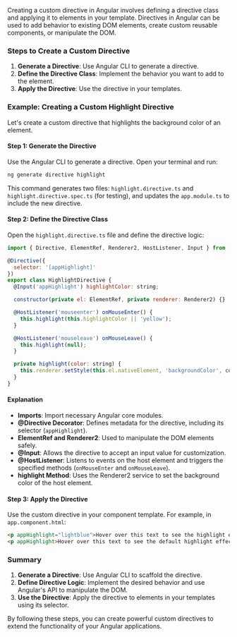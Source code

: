 Creating a custom directive in Angular involves defining a directive class and applying it to elements in your template. Directives in Angular can be used to add behavior to existing DOM elements, create custom reusable components, or manipulate the DOM.

### Steps to Create a Custom Directive

1. **Generate a Directive**: Use Angular CLI to generate a directive.
2. **Define the Directive Class**: Implement the behavior you want to add to the element.
3. **Apply the Directive**: Use the directive in your templates.

### Example: Creating a Custom Highlight Directive

Let's create a custom directive that highlights the background color of an element.

#### Step 1: Generate the Directive

Use the Angular CLI to generate a directive. Open your terminal and run:

```sh
ng generate directive highlight
```

This command generates two files: `highlight.directive.ts` and `highlight.directive.spec.ts` (for testing), and updates the `app.module.ts` to include the new directive.

#### Step 2: Define the Directive Class

Open the `highlight.directive.ts` file and define the directive logic:

```js
import { Directive, ElementRef, Renderer2, HostListener, Input } from '@angular/core';

@Directive({
  selector: '[appHighlight]'
})
export class HighlightDirective {
  @Input('appHighlight') highlightColor: string;

  constructor(private el: ElementRef, private renderer: Renderer2) {}

  @HostListener('mouseenter') onMouseEnter() {
    this.highlight(this.highlightColor || 'yellow');
  }

  @HostListener('mouseleave') onMouseLeave() {
    this.highlight(null);
  }

  private highlight(color: string) {
    this.renderer.setStyle(this.el.nativeElement, 'backgroundColor', color);
  }
}
```

#### Explanation

* **Imports**: Import necessary Angular core modules.
* **@Directive Decorator**: Defines metadata for the directive, including its selector (`appHighlight`).
* **ElementRef and Renderer2**: Used to manipulate the DOM elements safely.
* **@Input**: Allows the directive to accept an input value for customization.
* **@HostListener**: Listens to events on the host element and triggers the specified methods (`onMouseEnter` and `onMouseLeave`).
* **highlight Method**: Uses the Renderer2 service to set the background color of the host element.

#### Step 3: Apply the Directive

Use the custom directive in your component template. For example, in `app.component.html`:

```html
<p appHighlight="lightblue">Hover over this text to see the highlight effect.</p>
<p appHighlight>Hover over this text to see the default highlight effect.</p>
```

### Summary

1. **Generate a Directive**: Use Angular CLI to scaffold the directive.
2. **Define Directive Logic**: Implement the desired behavior and use Angular's API to manipulate the DOM.
3. **Use the Directive**: Apply the directive to elements in your templates using its selector.

By following these steps, you can create powerful custom directives to extend the functionality of your Angular applications.
